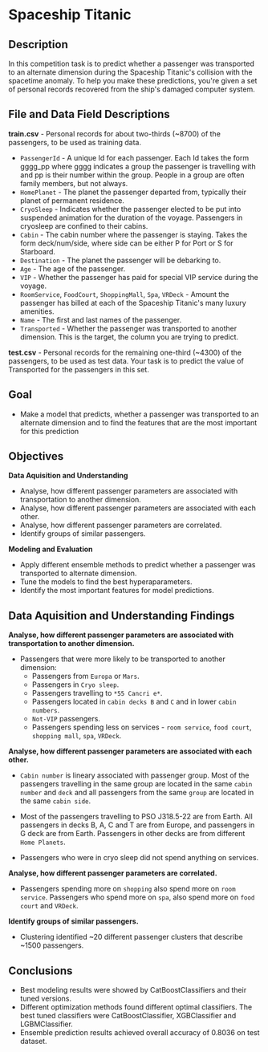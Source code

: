 # Spaceship Titanic

## Description

In this competition task is to predict whether a passenger was transported to an alternate dimension during the Spaceship Titanic's collision with the spacetime anomaly. To help you make these predictions, you're given a set of personal records recovered from the ship's damaged computer system.

## File and Data Field Descriptions

**train.csv** - Personal records for about two-thirds (~8700) of the passengers, to be used as training data.

* `PassengerId` - A unique Id for each passenger. Each Id takes the form gggg_pp where gggg indicates a group the passenger is travelling with and pp is their number within the group. People in a group are often family members, but not always.
* `HomePlanet` - The planet the passenger departed from, typically their planet of permanent residence.
* `CryoSleep` - Indicates whether the passenger elected to be put into suspended animation for the duration of the voyage. Passengers in cryosleep are confined to their cabins.
* `Cabin` - The cabin number where the passenger is staying. Takes the form deck/num/side, where side can be either P for Port or S for Starboard.
* `Destination` - The planet the passenger will be debarking to.
* `Age` - The age of the passenger.
* `VIP` - Whether the passenger has paid for special VIP service during the voyage.
* `RoomService`, `FoodCourt`, `ShoppingMall`, `Spa`, `VRDeck` - Amount the passenger has billed at each of the Spaceship Titanic's many luxury amenities.
* `Name` - The first and last names of the passenger.
* `Transported` - Whether the passenger was transported to another dimension. This is the target, the column you are trying to predict.

**test.csv** - Personal records for the remaining one-third (~4300) of the passengers, to be used as test data. Your task is to predict the value of Transported for the passengers in this set.

## Goal

* Make a model that predicts, whether a passenger was transported to an alternate dimension and to find the features that are the most important for this prediction

## Objectives

**Data Aquisition and Understanding**

* Analyse, how different passenger parameters are associated with transportation to another dimension.
* Analyse, how different passenger parameters are associated with each other.
* Analyse, how different passenger parameters are correlated.
* Identify groups of similar passengers.

**Modeling and Evaluation**

* Apply different ensemble methods to predict whether a passenger was transported to alternate dimension.
* Tune the models to find the best hyperaparameters.
* Identify the most important features for model predictions.

## Data Aquisition and Understanding Findings

**Analyse, how different passenger parameters are associated with transportation to another dimension.**

* Passengers that were more likely to be transported to another dimension:
  * Passengers from `Europa` or `Mars`.
  * Passengers in `Cryo sleep`.
  * Passengers travelling to `*55 Cancri e*`.
  * Passengers located in `cabin decks B` and `C` and in lower `cabin numbers`.
  * `Not-VIP` passengers.
  * Passengers spending less on services - `room service`, `food court`, `shopping mall`, `spa`, `VRDeck`.

**Analyse, how different passenger parameters are associated with each other.**

* `Cabin number` is lineary associated with passenger group. Most of the passengers
travelling in the same group are located in the same `cabin number` and `deck` and all passengers
from the same `group` are located in the same `cabin side`.

* Most of the passengers travelling to PSO J318.5-22 are from Earth. All passengers in decks
B, A, C and T are from Europe, and passengers in G deck are from Earth. Passengers in
other decks are from different `Home Planets`.

* Passengers who were in cryo sleep did not spend anything on services.

**Analyse, how different passenger parameters are correlated.**

* Passengers spending more on `shopping` also spend more on `room service`. Passengers who
spend more on `spa`, also spend more on `food court` and `VRDeck`.

**Identify groups of similar passengers.**

* Clustering identified ~20 different passenger clusters that describe ~1500 passengers.

## Conclusions

* Best modeling results were showed by CatBoostClassifiers and their tuned versions.
* Different optimization methods found different optimal classifiers. The best tuned classifiers were CatBoostClassifier, XGBClassifier and LGBMClassifier.
* Ensemble prediction results achieved overall accuracy of 0.8036 on test dataset.
